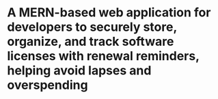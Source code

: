 # A MERN-based web application for developers to securely store, organize, and track software licenses with renewal reminders, helping avoid lapses and overspending

